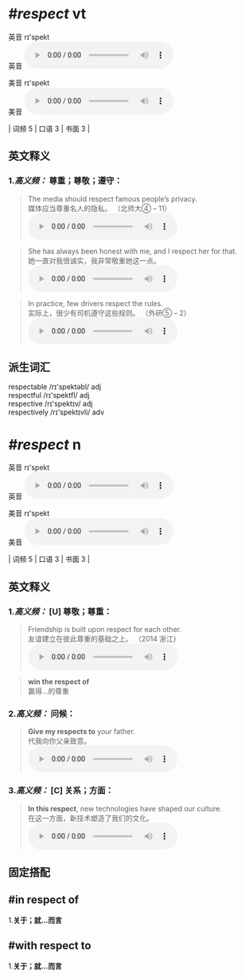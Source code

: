 # ***\#respect*** vt
英音 rɪ'spekt  
英音
<audio src="./media/respect-B.aac" controls="controls"></audio>

美音 rɪ'spekt  
美音
<audio src="./media/respect.aac" controls="controls"></audio>



| 词频 5 | 口语 3 | 书面 3 |  

英文释义
---
### 1.*高义频：* **尊重；尊敬；遵守：**  

 > The media should respect famous people’s privacy.  
 > 媒体应当尊重名人的隐私。  （北师大④ – 11）  
<audio src="./media/respect-1.aac" controls="controls"></audio>

 > She has always been honest with me, and I respect her for that.  
 > 她一直对我很诚实，我非常敬重她这一点。    
<audio src="./media/respect51.aac" controls="controls"></audio>

 > In practice, few drivers respect the rules.   
 > 实际上，很少有司机遵守这些规则。  （外研⑤ – 2）  
<audio src="./media/respect-2.aac" controls="controls"></audio>


派生词汇
---
respectable /rɪ'spektəbl/ adj   
respectful /rɪ'spektfl/ adj   
respective /rɪ'spektɪv/ adj   
respectively /rɪ'spektɪvli/ adv   

# ***\#respect*** n
英音 rɪ'spekt  
英音
<audio src="./media/respect-B.aac" controls="controls"></audio>

美音 rɪ'spekt  
美音
<audio src="./media/respect.aac" controls="controls"></audio>



| 词频 5 | 口语 3 | 书面 3 |  

英文释义
---
### 1.*高义频：* **[U] 尊敬；尊重：**  

 > Friendship is built upon respect for each other.  
 > 友谊建立在彼此尊重的基础之上。  （2014 浙江）  
<audio src="./media/respect-Friendship is built upon respect.aac" controls="controls"></audio>

 > **win the respect of**   
 > 赢得…的尊重    

### 2.*高义频：* **问候：**  

 > **Give my respects to** your father.   
 > 代我向你父亲致意。    
<audio src="./media/respect-4.aac" controls="controls"></audio>

### 3.*高义频：* **[C] 关系；方面：**  

 > **In this respect**, new technologies have shaped our culture.   
 > 在这一方面，新技术塑造了我们的文化。    
<audio src="./media/respect-5.aac" controls="controls"></audio>


固定搭配
---
## \#in respect of 
1.**关于；就…而言**  

## \#with respect to 
1.**关于；就…而言**  


